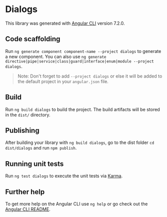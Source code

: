 # Dialogs

This library was generated with [Angular CLI](https://github.com/angular/angular-cli) version 7.2.0.

## Code scaffolding

Run `ng generate component component-name --project dialogs` to generate a new component. You can also use `ng generate directive|pipe|service|class|guard|interface|enum|module --project dialogs`.
> Note: Don't forget to add `--project dialogs` or else it will be added to the default project in your `angular.json` file. 

## Build

Run `ng build dialogs` to build the project. The build artifacts will be stored in the `dist/` directory.

## Publishing

After building your library with `ng build dialogs`, go to the dist folder `cd dist/dialogs` and run `npm publish`.

## Running unit tests

Run `ng test dialogs` to execute the unit tests via [Karma](https://karma-runner.github.io).

## Further help

To get more help on the Angular CLI use `ng help` or go check out the [Angular CLI README](https://github.com/angular/angular-cli/blob/master/README.md).
